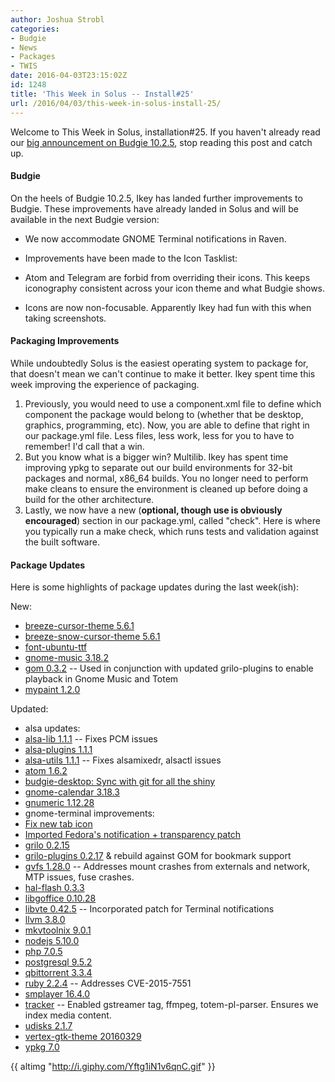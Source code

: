 ```yaml
---
author: Joshua Strobl
categories:
- Budgie
- News
- Packages
- TWIS
date: 2016-04-03T23:15:02Z
id: 1248
title: 'This Week in Solus -- Install#25'
url: /2016/04/03/this-week-in-solus-install-25/
---
```


Welcome to This Week in Solus, installation#25. If you haven't already read our [big announcement on Budgie 10.2.5](https://solus-project.com/2016/03/27/budgie-10-2-5-released/), stop reading this post and catch up. 

#### Budgie

On the heels of Budgie 10.2.5, Ikey has landed further improvements to Budgie. These improvements have already landed in Solus and will be available in the next Budgie version:

-  We now accommodate GNOME Terminal notifications in Raven.

-  Improvements have been made to the Icon Tasklist: 
 - Atom and Telegram are forbid from overriding their icons. This keeps iconography consistent across your icon theme and what Budgie shows.
 - Icons are now non-focusable. Apparently Ikey had fun with this when taking screenshots.

#### Packaging Improvements

While undoubtedly Solus is the easiest operating system to package for, that doesn't mean we can't continue to make it better. Ikey spent time this week improving the experience of packaging.

1. Previously, you would need to use a component.xml file to define which component the package would belong to (whether that be desktop, graphics, programming, etc). Now, you are able to define that right in our package.yml file. Less files, less work, less 
for you to have to remember! I'd call that a win.
2. But you know what is a bigger win? Multilib. Ikey has spent time improving ypkg to separate out our build environments for 32-bit packages and normal, x86_64 builds. You no longer need to perform make cleans to ensure the environment is cleaned up 
before doing a build for the other architecture.
3. Lastly, we now have a new (**optional, though use is obviously encouraged**) section in our package.yml, called "check". Here is where you typically run a make check, which runs tests and validation against the built software.

#### Package Updates

Here is some highlights of package updates during the last week(ish):

New:

- [breeze-cursor-theme 5.6.1](https://git.solus-project.com/packages/breeze-cursor-theme/commit/?id=7dfc371f23ba76d0986f846419d3743ded034c7e)
- [breeze-snow-cursor-theme 5.6.1](https://git.solus-project.com/packages/breeze-snow-cursor-theme/commit/?id=67fc2a7fcd505bbc2f96cf3f13d112f58e5f1cb3)
- [font-ubuntu-ttf](https://git.solus-project.com/packages/font-ubuntu-ttf/)
- [gnome-music 3.18.2](https://git.solus-project.com/packages/gnome-music/)
- [gom 0.3.2](https://git.solus-project.com/packages/gom/commit/?id=c36804139e393b4ac4e7379c62fa44070d82036b) -- Used in conjunction with updated grilo-plugins to enable playback in Gnome Music and Totem
- [mypaint 1.2.0](https://git.solus-project.com/packages/mypaint/commit/?id=b5c063342093762f6723e460abdaa42373dd9e80)

Updated:

- alsa updates: 
 -  [alsa-lib 1.1.1](https://git.solus-project.com/packages/alsa-lib/commit/?id=52cab626b26d619aa21b0ed21d9f59fc09187bf8) -- Fixes PCM issues
 -  [alsa-plugins 1.1.1](https://git.solus-project.com/packages/alsa-plugins/commit/?id=61b8e3678760ac84fd5ac0c53ae3bcf51665767a)
 -  [alsa-utils 1.1.1](https://git.solus-project.com/packages/alsa-utils/commit/?id=49cecc6fda06f94c4a851a6677633c59b601dadb) -- Fixes alsamixedr, alsactl issues
- [atom 1.6.2](https://git.solus-project.com/packages/atom/commit/?id=45cce0d0af339355286a049e2eb71cb03d0148bb)
- [budgie-desktop: Sync with git for all the shiny](https://git.solus-project.com/packages/budgie-desktop/commit/?id=e23628fa6b438d9c8d14e051e32d4a42957700d4)
- [gnome-calendar 3.18.3](https://git.solus-project.com/packages/gnome-calendar/commit/?id=71e7ee928da3863ea94e02f05645d5bb3297d60b)
- [gnumeric 1.12.28](https://git.solus-project.com/packages/gnumeric/commit/?id=f992445fa08ed53ae97504ce2b45ca412a0a7188)
- gnome-terminal improvements: 
 -  [Fix new tab icon](https://git.solus-project.com/packages/gnome-terminal/commit/?id=53b321b568455eeb740aa65078562b884749a081)
 -  [Imported Fedora's notification + transparency patch](https://git.solus-project.com/packages/gnome-terminal/commit/?id=6267466416388123df6716f72c1e71cb40afd997)
- [grilo 0.2.15](https://git.solus-project.com/packages/grilo/commit/?id=0b40bf4001352bb75b4054349fb4d3c334e0b455)
- [grilo-plugins 0.2.17](https://git.solus-project.com/packages/grilo-plugins/commit/?id=bbd088f53960c43807b77166502e1a7712ce08c2) & rebuild against GOM for bookmark support
- [gvfs 1.28.0](https://git.solus-project.com/packages/gvfs/commit/?id=46b4e491b6841a92735ffe52ba7c168a1ca2f767) -- Addresses mount crashes from externals and network, MTP issues, fuse crashes.
- [hal-flash 0.3.3](https://git.solus-project.com/packages/hal-flash/commit/?id=0009e0f1e73e29be1be36b843a318c9cda4c04fc)
- [libgoffice 0.10.28](https://git.solus-project.com/packages/libgoffice/commit/?id=8febe9b600f4f60ccfbbfb4ded145375463bb6c2)
- [libvte 0.42.5](https://git.solus-project.com/packages/libvte/commit/?id=4ffc2fe5b67c2eae973db34105d0cdab5937b323) -- Incorporated patch for Terminal notifications
- [llvm 3.8.0](https://git.solus-project.com/packages/llvm/commit/?id=34d4f29bc9e883cb75da0cdf09dda1bbbb9fce2a)
- [mkvtoolnix 9.0.1](https://git.solus-project.com/packages/mkvtoolnix/commit/?id=36f4cc00757fed9395abd0f616b3a350941f8cbb)
- [nodejs 5.10.0](https://git.solus-project.com/packages/nodejs/commit/?id=1e373e48d7b35982e3a4a249e33809812ef2b1b2)
- [php 7.0.5](https://git.solus-project.com/packages/php/commit/?id=29cadcf6d255ea9cabe64c538e448a18394d4b60)
- [postgresql 9.5.2](https://git.solus-project.com/packages/postgresql/commit/?id=ce752c5da07cc639d38096682408870c98522dc0)
- [qbittorrent 3.3.4](https://git.solus-project.com/packages/qbittorrent/commit/?id=c2d9c5cb3344fab5f67191732066f807df6ebff5)
- [ruby 2.2.4](https://git.solus-project.com/packages/ruby/commit/?id=f86a49f7f35d902255d16ac92ff06ed8b196aa49) -- Addresses CVE-2015-7551
- [smplayer 16.4.0](https://git.solus-project.com/packages/smplayer/commit/?id=25cfea3ec6e8f1855f0c9d72028b6b809a675ea3)
- [tracker](https://git.solus-project.com/packages/tracker/commit/?id=8d468f7a3fe9d98d93d134e7b9dac2deabc6fef1) -- Enabled gstreamer tag, ffmpeg, totem-pl-parser. Ensures we index media content.
- [udisks 2.1.7](https://git.solus-project.com/packages/udisks/commit/?id=fc74c8d23128170df5fa73c20dbec136a2f6069a)
- [vertex-gtk-theme 20160329](https://git.solus-project.com/packages/vertex-gtk-theme/commit/?id=f85ba1faec5a20a2b305e3c6b4d00d3e30b3823e)
- [ypkg 7.0](https://git.solus-project.com/packages/ypkg/commit/?id=56702952478524f189ba8233e538dc0628af63b1)

{{ altimg "http://i.giphy.com/Yftg1iN1v6qnC.gif" }}